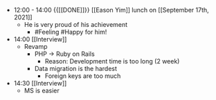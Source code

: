 - 12:00 - 14:00 {{[[DONE]]}} [[Eason Yim]] lunch on [[September 17th, 2021]]
    - He is very proud of his achievement
        - #Feeling #Happy for him!
- 14:00 [[Interview]]
    - Revamp
        - PHP -> Ruby on Rails
            - Reason: Development time is too long (2 week)
        - Data migration is the hardest
            - Foreign keys are too much
- 14:30 [[Interview]]
    - MS is easier
